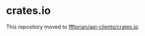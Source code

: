 # crates.io

This repository moved to [ffflorian/api-clients/crates.io](https://github.com/ffflorian/api-clients/tree/master/packages/crates.io).
